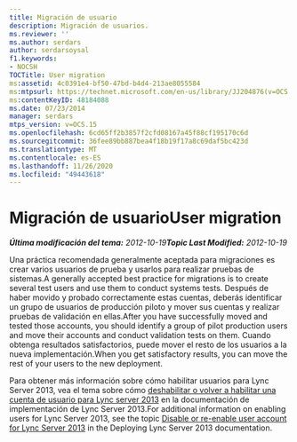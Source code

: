 ```yaml
---
title: Migración de usuario
description: Migración de usuarios.
ms.reviewer: ''
ms.author: serdars
author: serdarsoysal
f1.keywords:
- NOCSH
TOCTitle: User migration
ms:assetid: 4c0391e4-bf50-47bd-b4d4-213ae8055584
ms:mtpsurl: https://technet.microsoft.com/en-us/library/JJ204876(v=OCS.15)
ms:contentKeyID: 48184088
ms.date: 07/23/2014
manager: serdars
mtps_version: v=OCS.15
ms.openlocfilehash: 6cd65ff2b3857f2cfd08167a45f88cf195170c6d
ms.sourcegitcommit: 36fee89bb887bea4f18b19f17a8c69daf5bc423d
ms.translationtype: MT
ms.contentlocale: es-ES
ms.lasthandoff: 11/26/2020
ms.locfileid: "49443618"
---
```

# <a name="user-migration"></a><span data-ttu-id="9af84-103">Migración de usuario</span><span class="sxs-lookup"><span data-stu-id="9af84-103">User migration</span></span>

<div data-xmlns="http://www.w3.org/1999/xhtml">

<div class="topic" data-xmlns="http://www.w3.org/1999/xhtml" data-msxsl="urn:schemas-microsoft-com:xslt" data-cs="https://msdn.microsoft.com/">

<div data-asp="https://msdn2.microsoft.com/asp">



</div>

<div id="mainSection">

<div id="mainBody"><span data-ttu-id="9af84-104">

<span> </span></span><span class="sxs-lookup"><span data-stu-id="9af84-104">

<span> </span></span></span>

<span data-ttu-id="9af84-105">_**Última modificación del tema:** 2012-10-19_</span><span class="sxs-lookup"><span data-stu-id="9af84-105">_**Topic Last Modified:** 2012-10-19_</span></span>

<span data-ttu-id="9af84-106">Una práctica recomendada generalmente aceptada para migraciones es crear varios usuarios de prueba y usarlos para realizar pruebas de sistemas.</span><span class="sxs-lookup"><span data-stu-id="9af84-106">A generally accepted best practice for migrations is to create several test users and use them to conduct systems tests.</span></span> <span data-ttu-id="9af84-107">Después de haber movido y probado correctamente estas cuentas, deberás identificar un grupo de usuarios de producción piloto y mover sus cuentas y realizar pruebas de validación en ellas.</span><span class="sxs-lookup"><span data-stu-id="9af84-107">After you have successfully moved and tested those accounts, you should identify a group of pilot production users and move their accounts and conduct validation tests on them.</span></span> <span data-ttu-id="9af84-108">Cuando obtenga resultados satisfactorios, puede mover el resto de los usuarios a la nueva implementación.</span><span class="sxs-lookup"><span data-stu-id="9af84-108">When you get satisfactory results, you can move the rest of your users to the new deployment.</span></span>

<span data-ttu-id="9af84-109">Para obtener más información sobre cómo habilitar usuarios para Lync Server 2013, vea el tema sobre cómo [deshabilitar o volver a habilitar una cuenta de usuario para Lync server 2013](lync-server-2013-disable-or-re-enable-user-account-for-lync-server.md) en la documentación de implementación de Lync Server 2013.</span><span class="sxs-lookup"><span data-stu-id="9af84-109">For additional information on enabling users for Lync Server 2013, see the topic [Disable or re-enable user account for Lync Server 2013](lync-server-2013-disable-or-re-enable-user-account-for-lync-server.md) in the Deploying Lync Server 2013 documentation.</span></span>

<span data-ttu-id="9af84-110"></div>

<span> </span>

</div>

</div>

</span><span class="sxs-lookup"><span data-stu-id="9af84-110"></div>

<span> </span>

</div>

</div>

</span></span></div>

